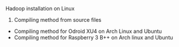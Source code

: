 Hadoop installation on Linux
1. Compiling method from source files

- Compiling method for Odroid XU4 on Arch Linux and Ubuntu
- Compiling method for Raspberry 3 B++ on Arch linux and Ubuntu
